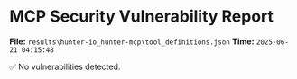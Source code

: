 # MCP Security Vulnerability Report
**File:** `results\hunter-io_hunter-mcp\tool_definitions.json`
**Time:** `2025-06-21 04:15:48`

✅ No vulnerabilities detected.